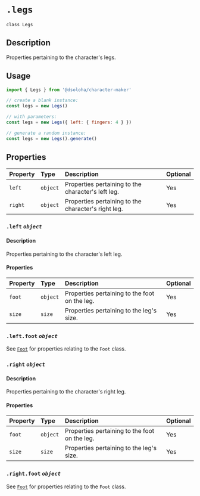 # `.legs`

`class Legs`

## Description

Properties pertaining to the character's legs.

## Usage

```js
import { Legs } from '@dsoloha/character-maker'

// create a blank instance:
const legs = new Legs()

// with parameters:
const legs = new Legs({ left: { fingers: 4 } })

// generate a random instance:
const legs = new Legs().generate()
```

## Properties

| Property | Type     | Description                                         | Optional |
|:---------|:---------|:----------------------------------------------------|:---------|
| `left`   | `object` | Properties pertaining to the character's left leg.  | Yes      |
| `right`  | `object` | Properties pertaining to the character's right leg. | Yes      |

### `.left` *`object`*

#### Description

Properties pertaining to the character's left leg.

#### Properties

| Property | Type     | Description                                   | Optional |
|:---------|:---------|:----------------------------------------------|:---------|
| `foot`   | `object` | Properties pertaining to the foot on the leg. | Yes      |
| `size`   | `size`   | Properties pertaining to the leg's size.      | Yes      |

### `.left.foot` *`object`*

See [`Foot`](./foot) for properties relating to the `Foot` class.

### `.right` *`object`*

#### Description

Properties pertaining to the character's right leg.

#### Properties

| Property | Type     | Description                                   | Optional |
|:---------|:---------|:----------------------------------------------|:---------|
| `foot`   | `object` | Properties pertaining to the foot on the leg. | Yes      |
| `size`   | `size`   | Properties pertaining to the leg's size.      | Yes      |

### `.right.foot` *`object`*

See [`Foot`](./foot) for properties relating to the `Foot` class.
